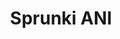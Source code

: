 ---
slug: sprunki-ani
title: Sprunki ANI
description: "Sprunki ANI is an exciting online game. Play for free directly in your browser!"
icon: /images/popular_mods/Sprunki ANI.png
url: https://wowtbc.net/sprunkin/sprunkiani/index.html
previewImage: /images/popular_mods/Sprunki ANI.png
type: popular mods

# SEO配置
seo:
  title: "Sprunki ANI - Play Free Online Game | Fun Browser Games"
  description: "Sprunki ANI - Play this fun online game for free in your browser. No download required!"
  ogImage: "/images/popular_mods/Sprunki ANI.png"
  keywords: "sprunki-ani, online game, browser game, free game, popular mods game, play online"

videoUrls:
  - https://www.youtube.com/embed/example1
  - https://www.youtube.com/embed/example2

whyPlay:
  title: "Why Play Sprunki ANI?"
  items:
    - "Immersive Gameplay: Sprunki ANI offers an engaging and immersive gaming experience that will keep you entertained for hours"
    - "Challenging Levels: Test your skills with increasingly difficult challenges and obstacles"
    - "Beautiful Graphics: Enjoy stunning visuals and smooth animations that bring the game world to life"
    - "Regular Updates: New content and features are added regularly to keep the game fresh and exciting"
    - "Free to Play: Experience all the fun without spending a penny"
    - "Community Features: Connect with other players, share strategies, and compete for high scores"
    - "Cross-Platform: Play on any device with a web browser, no downloads required"

features:
  title: "Key Features of Sprunki ANI"
  image: "/images/popular_mods/Sprunki ANI.png"
  items:
    - "Intuitive Controls: Easy to learn controls make Sprunki ANI accessible for players of all skill levels"
    - "Multiple Game Modes: Enjoy various gameplay options that provide different challenges and experiences"
    - "Character Customization: Personalize your gaming experience with unique characters and items"
    - "Achievement System: Complete special tasks to earn rewards and recognition"
    - "Leaderboards: Compete with players worldwide and see who can achieve the highest scores"

characteristics:
  title: "Game Characteristics"
  image: "/images/popular_mods/Sprunki ANI.png"
  items:
    - "Genre: Popular mods game with elements of strategy and skill"
    - "Difficulty: Suitable for both casual gamers and those seeking a challenge"
    - "Play Time: Quick sessions or extended gameplay, depending on your preference"
    - "Art Style: Vibrant and engaging visuals that enhance the gaming experience"
    - "Sound Design: Immersive audio that complements the gameplay perfectly"

info: "Sprunki ANI is an exciting online game that offers players a unique and engaging gaming experience. With its intuitive controls, stunning visuals, and challenging gameplay, Sprunki ANI provides hours of entertainment for players of all ages and skill levels. Whether you're looking for a quick gaming session during a break or an extended play session, Sprunki ANI delivers an immersive experience that will keep you coming back for more. The game features multiple levels of increasing difficulty, ensuring that players are constantly challenged as they progress. With regular updates adding new content and features, Sprunki ANI remains fresh and exciting, providing endless entertainment options for its growing community of players."

howToPlayIntro: "Welcome to Sprunki ANI! This guide will walk you through the basics and help you master the game. Whether you're a beginner or looking to improve your skills, these tips and instructions will enhance your gaming experience."

howToPlaySteps:
  - title: "Getting Started"
    description: "Begin your Sprunki ANI adventure by familiarizing yourself with the controls. Use your keyboard or mouse to navigate through the game interface. The tutorial will guide you through the basic mechanics and help you understand the objectives."
  - title: "Understanding the Objectives"
    description: "In Sprunki ANI, your main goal is to progress through levels by completing specific objectives. Each level presents unique challenges that require different strategies and approaches."
  - title: "Mastering the Controls"
    description: "Practice using the controls to improve your precision and reaction time. Sprunki ANI requires quick reflexes and strategic thinking to overcome obstacles and defeat opponents."
  - title: "Utilizing Power-ups"
    description: "Collect power-ups throughout the game to enhance your abilities and overcome difficult challenges. Each power-up offers unique advantages that can be crucial for success."
  - title: "Developing Strategies"
    description: "As you progress in Sprunki ANI, develop effective strategies for different scenarios. Analyze patterns, anticipate challenges, and adapt your approach to maximize your performance."

faq:
  title: "Frequently Asked Questions about Sprunki ANI"
  items:
    - question: "Is Sprunki ANI free to play?"
      answer: "Yes, Sprunki ANI is completely free to play directly in your web browser. No downloads or purchases are required to enjoy the full game experience."
    - question: "Can I play Sprunki ANI on mobile devices?"
      answer: "Yes, Sprunki ANI is optimized for both desktop and mobile play. You can enjoy the game on any device with a web browser and internet connection."
    - question: "Are there any in-game purchases?"
      answer: "While Sprunki ANI is free to play, there may be optional in-game purchases available for cosmetic items or additional features that don't affect core gameplay."
    - question: "How often is Sprunki ANI updated?"
      answer: "The developers regularly update Sprunki ANI with new content, features, and improvements based on player feedback and game performance."
    - question: "Can I play Sprunki ANI offline?"
      answer: "Currently, Sprunki ANI requires an internet connection to play as it's a browser-based online game."
    - question: "Is Sprunki ANI suitable for children?"
      answer: "Yes, Sprunki ANI is designed to be family-friendly and suitable for players of all ages."
    - question: "How do I report bugs or issues?"
      answer: "If you encounter any problems while playing Sprunki ANI, you can report them through the game's support page or contact the developers directly through their website."
    - question: "Still Have Questions?"
      answer: "If you have additional questions about Sprunki ANI that aren't covered in this FAQ, please visit our support center or contact our customer service team for assistance."
---